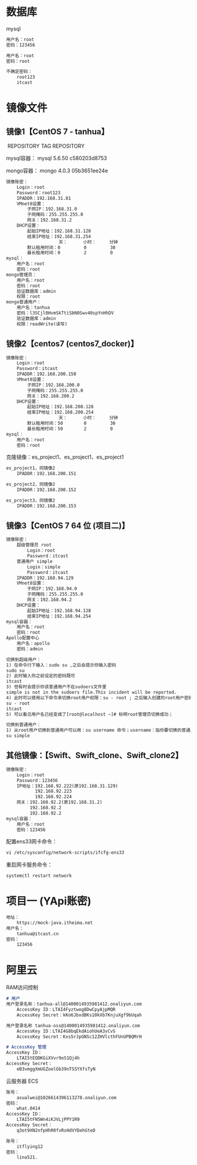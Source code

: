 # 数据库

mysql

```tex
用户名：root
密码：123456

用户名：root
密码：root

不确定密码：
	root123
	itcast
```

# 镜像文件

## 镜像1【CentOS 7 - tanhua】

​						REPOSITORY 				TAG					REPOSITORY

mysql容器：	mysql						 5.6.50				 c580203d8753

mongo容器： mongo 					   4.0.3 				  05b3651ee24e

```markdown
镜像账密：
    Login：root
    Password：root123
    IPADDR：192.168.31.81
    VMnet8设置：
    	子网IP：192.168.31.0
    	子网掩码：255.255.255.0
    	网关：192.168.31.2
	DHCP设置：
		起始IP地址：192.168.31.128
		结束IP地址：192.168.31.254
					天：		小时：		分钟
		默认租用时间：0		 0		   30
		最长租用时间：0		 2		   0
mysql：
    用户名：root
    密码：root
mongo管理员：
	用户名：root
	密码：root
	验证数据库：admin
	权限：root
mongo普通用户：
	用户名：tanhua
	密码：l3SCjl0HvmSkTtiSbN0Swv40spYnHhDV
	验证数据库：admin
	权限：readWrite(读写)
```

## 镜像2【centos7 (centos7_docker)】

```markdown
镜像账密：
    Login：root
    Password：itcast
    IPADDR：192.168.200.150
    VMnet8设置：
    	子网IP：192.168.200.0
    	子网掩码：255.255.255.0
    	网关：192.168.200.2
	DHCP设置：
		起始IP地址：192.168.200.128
		结束IP地址：192.168.200.254
					天：		小时：		分钟
		默认租用时间：50		 0		   30
		最长租用时间：50		 2		   0
mysql：
	用户名：root
    密码：root
```

克隆镜像：es_project1、es_project1、es_project1

```markdown
es_project1，同镜像2
	IPADDR：192.168.200.151

es_project2，同镜像2
	IPADDR：192.168.200.152

es_project3，同镜像2
	IPADDR：192.168.200.153
```

## 镜像3【CentOS 7 64 位 (项目二)】

```markdown
镜像账密：
	超级管理员 root
        Login：root
        Password：itcast
    普通用户 simple
    	Login：simple
        Password：itcast
    IPADDR：192.168.94.129
    VMnet8设置：
    	子网IP：192.168.94.0
    	子网掩码：255.255.255.0
    	网关：192.168.94.2
	DHCP设置：
		起始IP地址：192.168.94.128
		结束IP地址：192.168.94.254
mysql容器：
	用户名：root
    密码：root
Apollo配置中心
	用户名：apollo
	密码：admin
```

```tex
切换到超级用户：
1) 在命令行下输入：sudo su ,之后会提示你输入密码
sudo su
2) 此时输入你之前设定的密码既可
itcast
3) 但有时会提示你该普通用户不在sudoers文件里
simple is not in the sudoers file.This incident will be reported.
4) 此时可以使用以下命令来切换root用户权限：su - root ; 之后输入创建的root用户密码，回车确认
su - root
itcast
5) 可以看见用户名已经变成了[root@localhost ~]# 标明root管理员切换成功；

切换到普通用户：
1) 从root用户切换到普通用户可以用：su username 命令；username：指你要切换的普通用户的用户名，比如我的用户名为：simple
su simple
```

## 其他镜像：【Swift、Swift_clone、Swift_clone2】

```markdown
镜像账密：
    Login：root
    Password：123456
    IP地址：192.168.92.222(原192.168.31.129)
    	   192.168.92.223
    	   192.168.92.224
    网关：192.168.92.2(原192.168.31.2)
    	 192.168.92.2
    	 192.168.92.2
mysql容器：
	用户名：root
    密码：123456
```

配置ens33网卡命令：

```markdown
vi /etc/sysconfig/network-scripts/ifcfg-ens33
```

重启网卡服务命令：

```markdown
systemctl restart network
```

# 项目一 (YApi账密)

```markdown
地址：
	https://mock-java.itheima.net
用户名：
	tanhua@itcast.cn
密码：
	123456
```

# 阿里云

RAM访问控制

```markdown
# 用户
用户登录名称：tanhua-all@1400014935981412.onaliyun.com
	AccessKey ID：LTAI4Fyztwog8DwCpyAjpMQR
	AccessKey Secret：kKo6JbxdBKs10kXb7KnjuXgf9bUqah

用户登录名称 tanhua-oss@1400014935981412.onaliyun.com
	AccessKey ID：LTAI4G8bqEkdAiohUeA3vCvS
	AccessKey Secret：Kxs5rJpGNSc12ZHVlcthFUnUPBQMrH
```

```markdown
# AccessKey 管理
AccessKey ID：
	LTAI5tEQDKGiXVvr9oS1Qj4h
AccessKey Secret：
	eB3vmggXmUGZoelGb39nTSSYXfsTyN
```

云服务器 ECS

```markdown
账号：
	asualwei@1026614396113278.onaliyun.com
密码：
	what.0414
AccessKey ID：
	LTAI5tFN5Wn4iKJVLjPPY1R9
AccessKey Secret：
	q3ot9XN2nfpHhR0fvRsHdVYDehGteD
```

```markdown
账号：
	itflying12
密码：
	lina521.
```


